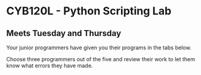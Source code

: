 # CYB120L - Python Scripting Lab
## Meets Tuesday and Thursday

Your junior programmers have given you their programs in the tabs below. 

Choose three programmers out of the five and review their work to let them know what errors they have made.
